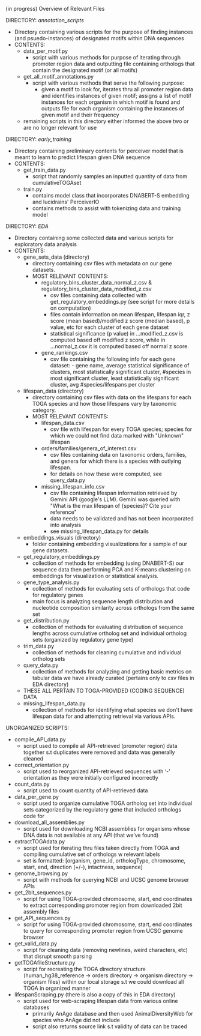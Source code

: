 (in progress) Overview of Relevant Files

DIRECTORY: *annotation_scripts*

- Directory containing various scripts for the purpose of finding instances (and psuedo-instances) of designated motifs within DNA sequences
- CONTENTS:
    - data_per_motif.py
        - script with various methods for purpose of iterating through promoter region data and outputting file containing orthologs that contain the designated motif (or all motifs)
    - get_all_motif_annotations.py
        - script with various methods that serve the following purpose:
            - given a motif to look for, iterates thru all promoter region data and identifies instances of given motif; assigns a list of motif instances for each organism in which motif is found and outputs file for each organism containing the instances of given motif and their frequency
    - remaining scripts in this directory either informed the above two or are no longer relevant for use

DIRECTORY: *early_training*

- Directory containing preliminary contents for perceiver model that is meant to learn to predict lifespan given DNA sequence
- CONTENTS:
    - get_train_data.py
        - script that randomly samples an inputted quantity of data from cumulativeTOGAset
    - train.py
        - contains model class that incorporates DNABERT-S embedding and lucidrains' PerceiverIO
        - contains methods to assist with tokenizing data and training model

DIRECTORY: *EDA*

- Directory containing some collected data and various scripts for exploratory data analysis
- CONTENTS:
    - gene_sets_data (directory)
        - directory containing csv files with metadata on our gene datasets.
        - MOST RELEVANT CONTENTS:
            - regulatory_bins_cluster_data_normal_z.csv & regulatory_bins_cluster_data_modified_z.csv
                - csv files containing data collected with get_regulatory_embeddings.py (see script for more details on computation)
                - files contain information on mean lifespan, lifespan iqr, z score (mean based)/modified z score (median based), p value, etc for each cluster of each gene dataset
                - statistical significance (p value) in ...modified_z.csv is computed based off modified z score, while in ...normal_z.csv it is computed based off normal z score.
            - gene_rankings.csv
                - csv file containing the following info for each gene dataset:
                      - gene name, average statistical significance of clusters, most statistically significant cluster, #species in most significant cluster, least statistically significant cluster, avg #species/lifespans per cluster
    - lifespan_data (directory)
        - directory containing csv files with data on the lifespans for each TOGA species and how those lifespans vary by taxonomic category.
        - MOST RELEVANT CONTENTS:
            - lifespan_data.csv
                - csv file with lifespan for every TOGA species; species for which we could not find data marked with "Unknown" lifespan
            - orders/families/genera_of_interest.csv
                - csv files containing data on taxonomic orders, families, and genera for which there is a species with outlying lifespan.
                - for details on how these were computed, see query_data.py
            - missing_lifespan_info.csv
                - csv file containing lifespan information retrieved by Gemini API (google's LLM). Gemini was queried with "What is the max lifespan of {species}? Cite your reference"
                - data needs to be validated and has not been incorporated into analysis
                - see missing_lifespan_data.py for details 
    - embeddings_visuals (directory)
        - folder containing embedding visualizations for a sample of our gene datasets. 
    - get_regulatory_embeddings.py
        - collection of methods for embedding (using DNABERT-S) our sequence data then performing PCA and K-means clustering on embeddings for visualization or statistical analysis.
    - gene_type_analysis.py
        - collection of methods for evaluating sets of orthologs that code for regulatory genes
        - main focus is analyzing sequence length distribution and nucleotide composition similarity across orthologs from the same set
    - get_distribution.py
        - collection of methods for evaluating distribution of sequence lengths across cumulative ortholog set and individual ortholog sets (organized by regulatory gene type)
    - trim_data.py
        - collection of methods for cleaning cumulative and individual ortholog sets
    - query_data.py
        - collection of methods for analyzing and getting basic metrics on tabular data we have already curated (pertains only to csv files in EDA directory)
    - THESE ALL PERTAIN TO TOGA-PROVIDED (CODING SEQUENCE) DATA
    - missing_lifespan_data.py
        - collection of methods for identifying what species we don't have lifespan data for and attempting retrieval via various APIs. 

UNORGANIZED SCRIPTS:

- compile_API_data.py
    - script used to compile all API-retrieved (promoter region) data together s.t duplicates were removed and data was generally cleaned
- correct_orientation.py
    - script used to reorganized API-retrieved sequences with ‘-’ orientation as they were initially configured incorrectly
- count_data.py
    - script used to count quantity of API-retrieved data
- data_per_gene.py
    - script used to organize cumulative TOGA ortholog set into individual sets categorized by the regulatory gene that included orthologs code for
- download_all_assemblies.py
    - script used for downloading NCBI assemblies for organisms whose DNA data is not available at any API (that we’ve found)
- extractTOGAdata.py
    - script used for iterating thru files taken directly from TOGA and compiling cumulative set of orthologs w relevant labels
    - set is formatted: [organism, gene_id, orthologType, chromosome, start, end, direction (+/-), intactness, sequence]
- genome_browsing.py
    - script with methods for querying NCBI and UCSC genome browser APIs
- get_2bit_sequences.py
    - script for using TOGA-provided chromosome, start, end coordinates to extract corresponding promoter region from downloaded 2bit assembly files
- get_API_sequences.py
    - script for using TOGA-provided chromosome, start, end coordinates to query for corresponding promoter region from UCSC genome browser
- get_valid_data.py
    - script for cleaning data (removing newlines, weird characters, etc) that disrupt smooth parsing
- getTOGAfileStructure.py
    - script for recreating the TOGA directory structure (human_hg38_reference → orders directory → organism directory → organism files)  within our local storage s.t we could download all TOGA in organized manner
- lifespanScraping.py (there is also a copy of this in EDA directory)
    - script used for web-scraping lifespan data from various online databases
        - primarily AnAge database and then used AnimalDiversityWeb for species who AnAge did not include
        - script also returns source link s.t validity of data can be traced
